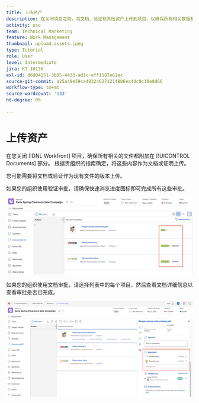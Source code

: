 ```yaml
---
title: 上传资产
description: 在关闭项目之前，将文档、验证和其他资产上传到项目，以确保所有相关数据都与该项目关联。
activity: use
team: Technical Marketing
feature: Work Management
thumbnail: upload-assets.jpeg
type: Tutorial
role: User
level: Intermediate
jira: KT-10138
exl-id: d6004151-3b05-4433-ad1c-aff1187e61ac
source-git-commit: a25a49e59ca483246271214886ea4dc9c10e8d66
workflow-type: tm+mt
source-wordcount: '133'
ht-degree: 0%

---
```


# 上传资产

在您关闭 [!DNL Workfront] 项目，确保所有相关的文件都附加在 [!UICONTROL Documents] 部分。 根据贵组织的指南确定，将这些内容作为文档或证明上传。

您可能需要将文档或验证作为现有文件的版本上传。

如果您的组织使用验证审批，请确保快速浏览进度图标即可完成所有这些审批。

![显示校对进度图标的文档页面](assets/planner-fund-proof-progress-icons.png)

如果您的组织使用文档审批，请选择列表中的每个项目，然后查看文档详细信息以查看审批是否已完成。

![显示文档审批的“文档”页面上的侧摘要](assets/planner-fund-document-approval.png)

<!---
learn more urls
Create proofs
Add new documents to Workfront
--->
